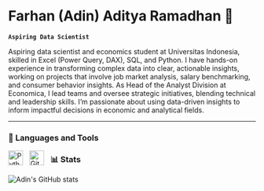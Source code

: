 # Farhan (Adin) Aditya Ramadhan 👋

**`Aspiring Data Scientist`**

Aspiring data scientist and economics student at Universitas Indonesia, skilled in Excel (Power Query, DAX), SQL, and Python. I have hands-on experience in transforming complex data into clear, actionable insights, working on projects that involve job market analysis, salary benchmarking, and consumer behavior insights. As Head of the Analyst Division at Economica, I lead teams and oversee strategic initiatives, blending technical and leadership skills. I’m passionate about using data-driven insights to inform impactful decisions in economic and analytical fields.

---

### 🧰 Languages and Tools
<img align="left" alt="Python" width="30px" style="padding-right:10px;" src="https://cdn.jsdelivr.net/gh/devicons/devicon/icons/python/python-plain.svg" />
<img align="left" alt="GitHub" width="30px" style="padding-right:10px;" src="https://cdn.jsdelivr.net/gh/devicons/devicon/icons/github/github-original.svg" />

### 📊 Stats

![Adin's GitHub stats](https://github-readme-stats.vercel.app/api?username=adinramaadin&show_icons=true&theme=gruvbox)

#

[website]: https://www.linkedin.com/in/adinramaadin/
<!--
**adinramaadin/adinramaadin** is a ✨ _special_ ✨ repository because its `README.md` (this file) appears on your GitHub profile.

Here are some ideas to get you started:

- 🔭 I’m currently working on ...
- 🌱 I’m currently learning ...
- 👯 I’m looking to collaborate on ...
- 🤔 I’m looking for help with ...
- 💬 Ask me about ...
- 📫 How to reach me: ...
- 😄 Pronouns: ...
- ⚡ Fun fact: ...
-->
